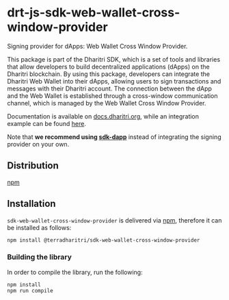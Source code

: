 # drt-js-sdk-web-wallet-cross-window-provider

Signing provider for dApps: Web Wallet Cross Window Provider. 

This package is part of the Dharitri SDK, which is a set of tools and libraries that allow developers to build decentralized applications (dApps) on the Dharitri blockchain.
By using this package, developers can integrate the Dharitri Web Wallet into their dApps, allowing users to sign transactions and messages with their Dharitri account.
The connection between the dApp and the Web Wallet is established through a cross-window communication channel, which is managed by the Web Wallet Cross Window Provider.

Documentation is available on [docs.dharitri.org](https://docs.dharitri.org/sdk-and-tools/sdk-js/sdk-js-signing-providers/#the-web-wallet-cross-window-provider), while an integration example can be found [here](https://github.com/TerraDharitri/drt-js-sdk-examples/tree/main/signing-providers).

Note that **we recommend using [sdk-dapp](https://github.com/TerraDharitri/drt-sdk-dapp)** instead of integrating the signing provider on your own.

## Distribution

[npm](https://www.npmjs.com/package/@terradharitri/sdk-web-wallet-cross-window-provider)

## Installation

`sdk-web-wallet-cross-window-provider` is delivered via [npm](https://www.npmjs.com/package/@terradharitri/sdk-web-wallet-cross-window-provider), therefore it can be installed as follows:

```
npm install @terradharitri/sdk-web-wallet-cross-window-provider
```

### Building the library

In order to compile the library, run the following:

```
npm install
npm run compile
```
